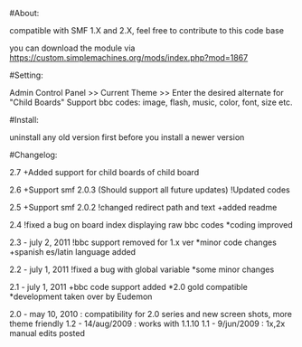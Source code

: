 #About:

compatible with SMF 1.X and 2.X, feel free to contribute to this code base

you can download the module via https://custom.simplemachines.org/mods/index.php?mod=1867

#Setting:

Admin Control Panel >> Current Theme >> Enter the desired alternate for "Child Boards"
Support bbc codes: image, flash, music, color, font, size etc.

#Install:

uninstall any old version first before you install a newer version

#Changelog:

2.7
+Added support for child boards of child board

2.6
+Support smf 2.0.3 (Should support all future updates)
!Updated codes

2.5
+Support smf 2.0.2
!changed redirect path and text
+added readme

2.4
!fixed a bug on board index displaying raw bbc codes
*coding improved

2.3 - july 2, 2011
!bbc support removed for 1.x ver
*minor code changes
+spanish es/latin language added

2.2 - july 1, 2011
!fixed a bug with global variable
*some minor changes

2.1 - july 1, 2011
+bbc code support added
*2.0 gold compatible
*development taken over by Eudemon

2.0 - may 10, 2010 : compatibility for 2.0 series and new screen shots, more theme friendly
1.2 - 14/aug/2009 : works with 1.1.10
1.1 - 9/jun/2009 : 1x,2x manual edits posted
